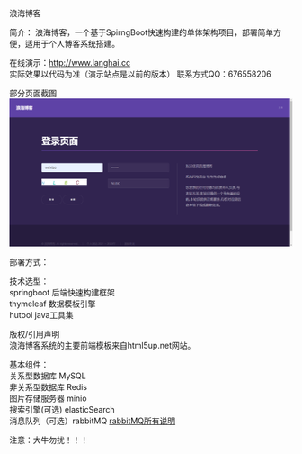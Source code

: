 浪海博客

简介：
浪海博客，一个基于SpirngBoot快速构建的单体架构项目，部署简单方便，适用于个人博客系统搭建。

在线演示：http://www.langhai.cc  
实际效果以代码为准（演示站点是以前的版本） 联系方式QQ：676558206

部分页面截图  
![登录页面截图](./images/登录页面截图.png)

部署方式：

技术选型：  
springboot 后端快速构建框架  
thymeleaf 数据模板引擎  
hutool java工具集

版权/引用声明  
浪海博客系统的主要前端模板来自html5up.net网站。  

基本组件：  
关系型数据库 MySQL  
非关系型数据库 Redis  
图片存储服务器 minio  
搜索引擎(可选) elasticSearch  
消息队列（可选）rabbitMQ   <a href="https://langhai.cc/article/articleShow?id=33">rabbitMQ所有说明</a>



注意：大牛勿扰！！！